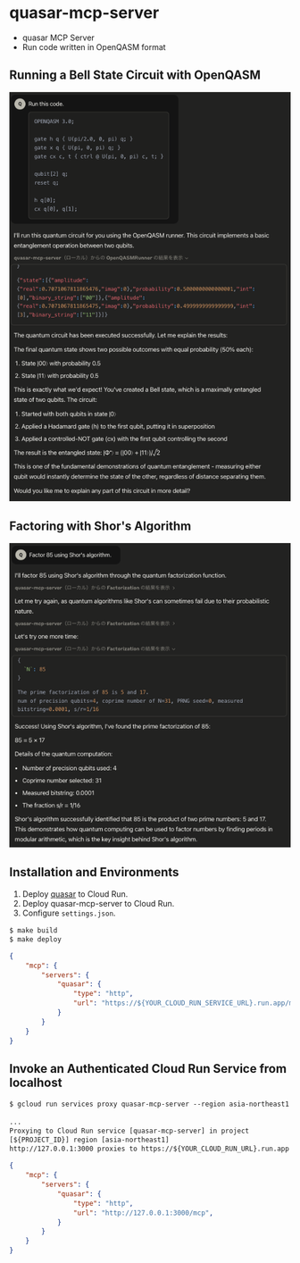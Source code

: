 # quasar-mcp-server

 * quasar MCP Server  
 * Run code written in OpenQASM format 

## Running a Bell State Circuit with OpenQASM

![claude desktop](claude_desktop.png)

## Factoring with Shor's Algorithm

![claude desktop](claude_desktop_shor.png)

## Installation and Environments

 1. Deploy [quasar](https://github.com/itsubaki/quasar) to Cloud Run.
 1. Deploy quasar-mcp-server to Cloud Run.
 1. Configure `settings.json`.

```shell
$ make build
$ make deploy
```

```json
{
    "mcp": {
        "servers": {
            "quasar": {
                "type": "http",
                "url": "https://${YOUR_CLOUD_RUN_SERVICE_URL}.run.app/mcp",
            }
        }
    }
}
```

## Invoke an Authenticated Cloud Run Service from localhost

```shell
$ gcloud run services proxy quasar-mcp-server --region asia-northeast1

...
Proxying to Cloud Run service [quasar-mcp-server] in project [${PROJECT_ID}] region [asia-northeast1]
http://127.0.0.1:3000 proxies to https://${YOUR_CLOUD_RUN_URL}.run.app
```

```json
{
    "mcp": {
        "servers": {
            "quasar": {
                "type": "http",
                "url": "http://127.0.0.1:3000/mcp",
            }
        }
    }
}
